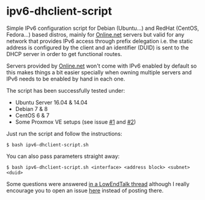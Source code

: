 # ipv6-dhclient-script
Simple IPv6 configuration script for Debian (Ubuntu...) and RedHat (CentOS, Fedora...) based distros, mainly for [Online.net](http://www.online.net/) servers but valid for any network that provides IPv6 access through prefix delegation i.e. the static address is configured by the client and an identifier (DUID) is sent to the DHCP server in order to get functional routes.

Servers provided by [Online.net](http://www.online.net/) won't come with IPv6 enabled by default so this makes things a bit easier specially when owning multiple servers and IPv6 needs to be enabled by hand in each one.

The script has been successfully tested under:

* Ubuntu Server 16.04 & 14.04
* Debian 7 & 8
* CentOS 6 & 7
* Some Proxmox VE setups (see issue [#1](https://github.com/outime/ipv6-dhclient-script/issues/1) and [#2](https://github.com/outime/ipv6-dhclient-script/issues/2))

Just run the script and follow the instructions:

`$ bash ipv6-dhclient-script.sh`

You can also pass parameters straight away:

`$ bash ipv6-dhclient-script.sh <interface> <address block> <subnet> <duid>`

Some questions were answered [in a LowEndTalk thread](http://www.lowendtalk.com/discussion/40695/ipv6-dhclient-auto-configuration-script-online-net) although I really encourage you to open an issue [here](https://github.com/outime/ipv6-dhclient-script/issues/new) instead of posting there.
